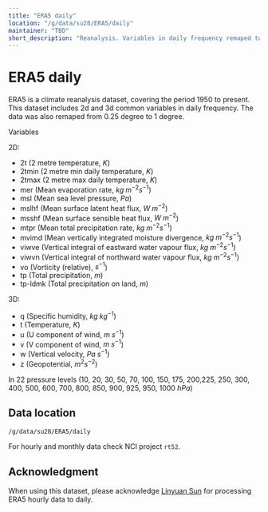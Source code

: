 ```yaml
---
title: "ERA5 daily"
location: "/g/data/su28/ERA5/daily"
maintainer: "TBD"
short_description: "Reanalysis. Variables in daily frequency remaped to 1 degree"
---
```

# ERA5 daily 

ERA5 is a climate reanalysis dataset, covering the period 1950 to present. This dataset includes 2d and 3d common variables in daily frequency. The data was also remaped from 0.25 degree to 1 degree.

Variables

2D:

* 2t (2 metre temperature, $K$) 
* 2tmin (2 metre min daily temperature, $K$)
* 2tmax (2 metre max daily temperature, $K$) 
* mer (Mean evaporation rate, $kg\; m^{-2} s^{-1}$)  
* msl (Mean sea level pressure, $Pa$) 
* mslhf (Mean surface latent heat flux, $W\; m^{-2}$)
* msshf (Mean surface sensible heat flux, $W\; m^{-2}$)
* mtpr (Mean total precipitation rate, $kg\; m^{-2} s^{-1}$)
* mvimd (Mean vertically integrated moisture divergence, $kg\; m^{-2} s^{-1}$)
* viwve (Vertical integral of eastward water vapour flux, $kg\; m^{-2} s^{-1}$)
* viwvn (Vertical integral of northward water vapour flux, $kg\; m^{-2} s^{-1}$)
* vo (Vorticity (relative), $s^{-1}$) 
* tp (Total precipitation, $m$)
* tp-ldmk (Total precipitation on land, $m$)

3D:

* q (Specific humidity, $kg\; kg^{-1}$) 
* t (Temperature, $K$)
* u (U component of wind, $m\; s^{-1}$)
* v (V component of wind, $m\; s^{-1}$)
* w (Vertical velocity, $Pa\; s^{-1}$)
* z (Geopotential, $m^2 s^{-2}$)

In 22 pressure levels (10, 20, 30, 50, 70, 100, 150, 175, 200,225, 250, 300, 400, 500, 600, 700, 800, 850, 900, 925, 950, 1000 $hPa$) 

## Data location

```bash
/g/data/su28/ERA5/daily
```

For hourly and monthly data check NCI project `rt52`. 

## Acknowledgment  

When using this dataset, please acknowledge [Linyuan Sun](https://www.21centuryweather.org.au/profile/linyuan-sun) for processing ERA5 hourly data to daily. 